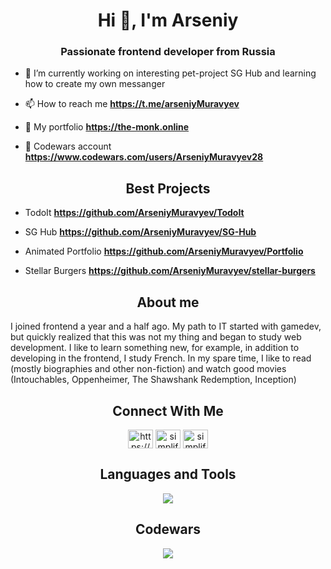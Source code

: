 <h1 align="center">Hi 👋, I'm Arseniy</h1>
<h3 align="center">Passionate frontend developer from Russia</h3>

- 🔭 I’m currently working on interesting pet-project SG Hub and learning how to create my own messanger 
 
- 📫 How to reach me **https://t.me/arseniyMuravyev**

- 💼 My portfolio **https://the-monk.online**

- 👾 Codewars account **https://www.codewars.com/users/ArseniyMuravyev28**

<h2 align="center"> Best Projects </h2>

- TodoIt **https://github.com/ArseniyMuravyev/TodoIt**

- SG Hub **https://github.com/ArseniyMuravyev/SG-Hub**

- Animated Portfolio **https://github.com/ArseniyMuravyev/Portfolio**

- Stellar Burgers **https://github.com/ArseniyMuravyev/stellar-burgers**

<h2 align="center"> About me </h2>

<p>I joined frontend a year and a half ago. My path to IT started with gamedev, but quickly realized that this was not my thing and began to study web development. I like to learn something new, for example, in addition to developing in the frontend, I study French. In my spare time, I like to read (mostly biographies and other non-fiction) and watch good movies (Intouchables, Oppenheimer, The Shawshank Redemption, Inception) </p>

<h2 align="center"> Connect With Me </h2>

<p align="center">
<a href="https://the-monk.online target="blank"><img align="center" src="https://img.icons8.com/?size=512&id=n9d0Hm43JCPK&format=png" alt="https://dev.to/shinchancode" height="30" width="40" /></a>
<a href="https://www.instagram.com/muravyev_arseniy" target="blank"><img align="center" src="https://raw.githubusercontent.com/rahuldkjain/github-profile-readme-generator/master/src/images/icons/Social/instagram.svg" alt="simplified_learner" height="30" width="40" /></a>
<a href="https://api.whatsapp.com/send?phone=89279705901" target="blank"><img align="center" src="https://raw.githubusercontent.com/rahuldkjain/github-profile-readme-generator/master/src/images/icons/Social/whatsapp.svg" alt="simplified_learner" height="30" width="40" /></a>
</p>

<h2 align="center"> Languages and Tools </h2>

<p align="center">
    <img src="https://skillicons.dev/icons?i=scss,tailwind,ts,nodejs,git,react,redux,docker,express,mongodb,nextjs,neovim" />
</p>

<h2 align="center">Codewars</h2>

<p align="center">
    <img src="https://www.codewars.com/users/ArseniyMuravyev28/badges/large" />
</p>
